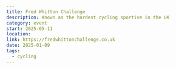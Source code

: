```yaml
---
title: Fred Whitton Challenge
description: Known as the hardest cycling sportive in the UK
category: event
start: 2025-05-11
location:
link: https://fredwhittonchallenge.co.uk
date: 2025-01-09
tags:
  - cycling
---
```


